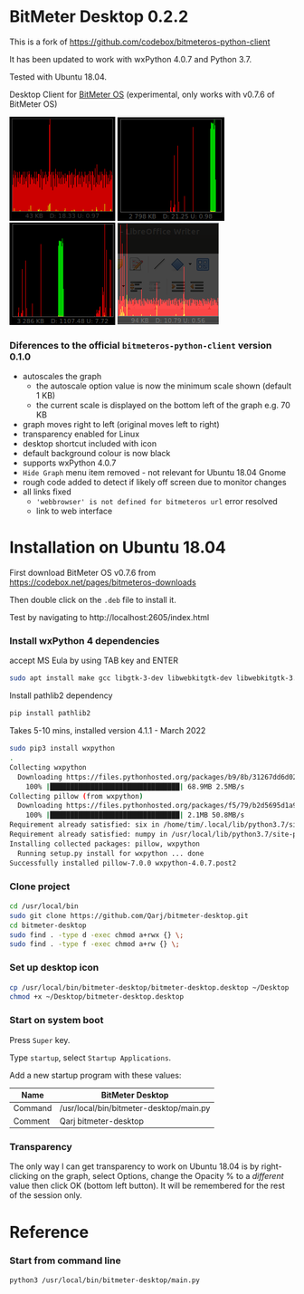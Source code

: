 # BitMeter Desktop 0.2.2

This is a fork of https://github.com/codebox/bitmeteros-python-client

It has been updated to work with wxPython 4.0.7 and Python 3.7.

Tested with Ubuntu 18.04.

Desktop Client for [BitMeter OS](https://github.com/codebox/bitmeteros) (experimental, only works with v0.7.6 of BitMeter OS)

![Screenshot1](resources/Screenshot1.png?raw=true "Screenshot 1")
![Screenshot2](resources/Screenshot2.png?raw=true "Screenshot 2")
![Screenshot3](resources/Screenshot3.png?raw=true "Screenshot 3")
![Screenshot4](resources/Screenshot4.png?raw=true "Screenshot 4 - Transparency")

### Diferences to the official `bitmeteros-python-client` version 0.1.0

-   autoscales the graph
    -   the autoscale option value is now the minimum scale shown (default 1 KB)
    -   the current scale is displayed on the bottom left of the graph e.g. 70 KB
-   graph moves right to left (original moves left to right)
-   transparency enabled for Linux
-   desktop shortcut included with icon
-   default background colour is now black
-   supports wxPython 4.0.7
-   `Hide Graph` menu item removed - not relevant for Ubuntu 18.04 Gnome
-   rough code added to detect if likely off screen due to monitor changes
-   all links fixed
    -   `'webbrowser' is not defined for bitmeteros url` error resolved
    -   link to web interface

# Installation on Ubuntu 18.04

First download BitMeter OS v0.7.6 from https://codebox.net/pages/bitmeteros-downloads

Then double click on the `.deb` file to install it.

Test by navigating to http://localhost:2605/index.html

### Install wxPython 4 dependencies

accept MS Eula by using TAB key and ENTER

```sh
sudo apt install make gcc libgtk-3-dev libwebkitgtk-dev libwebkitgtk-3.0-dev libgstreamer-gl1.0-0 freeglut3 freeglut3-dev python-gst-1.0 python3-gst-1.0 libglib2.0-dev ubuntu-restricted-extras libgstreamer-plugins-base1.0-dev
```

Install pathlib2 dependency

```sh
pip install pathlib2
```

Takes 5-10 mins, installed version 4.1.1 - March 2022

```sh
sudo pip3 install wxpython
.
Collecting wxpython
  Downloading https://files.pythonhosted.org/packages/b9/8b/31267dd6d026a082faed35ec8d97522c0236f2e083bf15aff64d982215e1/wxPython-4.0.7.post2.tar.gz (68.9MB)
    100% |████████████████████████████████| 68.9MB 2.5MB/s
Collecting pillow (from wxpython)
  Downloading https://files.pythonhosted.org/packages/f5/79/b2d5695d1a931474fa68b68ec93bdf08ba9acbc4d6b3b628eb6aac81d11c/Pillow-7.0.0-cp37-cp37m-manylinux1_x86_64.whl (2.1MB)
    100% |████████████████████████████████| 2.1MB 50.8MB/s
Requirement already satisfied: six in /home/tim/.local/lib/python3.7/site-packages (from wxpython) (1.13.0)
Requirement already satisfied: numpy in /usr/local/lib/python3.7/site-packages (from wxpython) (1.17.4)
Installing collected packages: pillow, wxpython
  Running setup.py install for wxpython ... done
Successfully installed pillow-7.0.0 wxpython-4.0.7.post2
```

### Clone project

```sh
cd /usr/local/bin
sudo git clone https://github.com/Qarj/bitmeter-desktop.git
cd bitmeter-desktop
sudo find . -type d -exec chmod a+rwx {} \;
sudo find . -type f -exec chmod a+rw {} \;
```

### Set up desktop icon

```sh
cp /usr/local/bin/bitmeter-desktop/bitmeter-desktop.desktop ~/Desktop
chmod +x ~/Desktop/bitmeter-desktop.desktop
```

### Start on system boot

Press `Super` key.

Type `startup`, select `Startup Applications`.

Add a new startup program with these values:

| Name    | BitMeter Desktop                        |
| ------- | --------------------------------------- |
| Command | /usr/local/bin/bitmeter-desktop/main.py |
| Comment | Qarj bitmeter-desktop                   |

### Transparency

The only way I can get transparency to work on Ubuntu 18.04 is by right-clicking
on the graph, select Options, change the Opacity % to a _*different*_ value then click
OK (bottom left button). It will be remembered for the rest of the session only.

# Reference

### Start from command line

```sh
python3 /usr/local/bin/bitmeter-desktop/main.py
```
